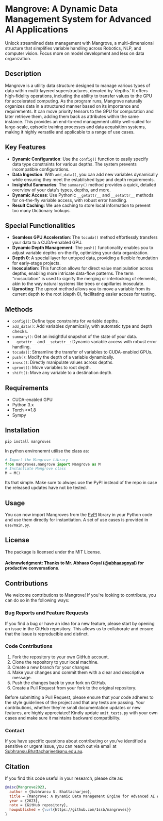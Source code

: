 # Mangrove: A Dynamic Data Management System for Advanced AI Applications

Unlock streamlined data management with Mangrove, a multi-dimensional structure that simplifies variable handling across Robotics, NLP, and computer vision. Focus more on model development and less on data organization.

## Description
Mangrove is a utility data structure designed to manage various types of data within multi-layered superstructures, denoted by 'depths.' It offers high-fidelity operations, including the ability to transfer values to the GPU for accelerated computing. As the program runs, Mangrove naturally organizes data in a structured manner based on its importance and requirements. It can move priority tensors to the GPU for computation and later retrieve them, adding them back as attributes within the same instance. This provides an end-to-end management utility well-suited for large-scale, episodic training processes and data acquisition systems, making it highly versatile and applicable to a range of use cases.

## Key Features
- **Dynamic Configuration**: Use the `config()` function to easily specify data type constraints for various depths. The system prevents incompatible configurations.
- **Data Ingestion**: With `add_data()`, you can add new variables dynamically while ensuring they meet the established type and depth requirements.
- **Insightful Summaries**: The `summary()` method provides a quick, detailed overview of your data's types, depths, and more.
- **Dynamic Access**: Use Pythonic `__getattr__` and `__setattr__` methods for on-the-fly variable access, with robust error handling.
- **Result Caching**: We use caching to store local information to prevent too many Dictionary lookups.

## Special Functionalities
- **Seamless GPU Acceleration**: The `tocuda()` method effortlessly transfers your data to a CUDA-enabled GPU.
- **Dynamic Depth Management**: The `push()` functionality enables you to adjust variable depths on-the-fly, optimizing your data organization.
- **Depth 0**: A special layer for untyped data, providing a flexible foundation for early-stage projects.
- **Inosculation**: This function allows for direct value manipulation across depths, enabling more intricate data-flow patterns. The term "inosculation" is used to signify the merging or interlocking of elements, akin to the way natural systems like trees or capillaries inosculate.
- **Uprooting**: The uproot method allows you to move a variable from its current depth to the root (depth 0), facilitating easier access for testing.

## Methods
- `config()`: Define type constraints for variable depths.
- `add_data()`: Add variables dynamically, with automatic type and depth checks.
- `summary()`: Get an insightful snapshot of the state of your data.
- `__getattr__` and `__setattr__`: Dynamic variable access with robust error handling.
- `tocuda()`: Streamline the transfer of variables to CUDA-enabled GPUs.
- `push()`: Modify the depth of a variable dynamically.
- `inosc()`: Directly manipulate values across depths.
- `uproot()`: Move variables to root depth.
- `shift()`: Move any variable to a destination depth.

## Requirements
- CUDA-enabled GPU
- Python 3.x
- Torch >=1.8
- Sympy
  
## Installation

```bash
pip install mangroves
```

In python environemnt utilise the class as:

```python
# Import the Mangrove library
from mangroves.mangrove import Mangrove as M
# Instantiate Mangrove class
M = M()
```
Its that simple. Make sure to always use the PyPI instead of the repo in case the released updates have not be tested.

## Usage

You can now import Mangroves from the [PyPI](https://pypi.org/project/mangroves/) library in your Python code and use them directly for instantiation. A set of use cases is provided in ```use/main.py```.

## License

The package is licensed under the MIT License.

#### Acknowledgment: Thanks to Mr. Abhaas Goyal ([@abhaasgoyal](https://github.com/abhaasgoyal)) for productive conversations. 

## Contributions

We welcome contributions to Mangrove! If you're looking to contribute, you can do so in the following ways:

### Bug Reports and Feature Requests
If you find a bug or have an idea for a new feature, please start by opening an issue in the GitHub repository. This allows us to collaborate and ensure that the issue is reproducible and distinct.

### Code Contributions
1. Fork the repository to your own GitHub account.
2. Clone the repository to your local machine.
3. Create a new branch for your changes.
4. Make your changes and commit them with a clear and descriptive message.
5. Push the changes back to your fork on GitHub.
6. Create a Pull Request from your fork to the original repository.

Before submitting a Pull Request, please ensure that your code adheres to the style guidelines of the project and that any tests are passing. Your contributions, whether they're small documentation updates or new features, are highly appreciated! Kindly update `unit_tests.py` with your own cases and make sure it maintains backward compatibility.

### Contact

If you have specific questions about contributing or you've identified a sensitive or urgent issue, you can reach out via email at [Subhransu.Bhattacharjee@anu.edu.au](mailto:Subhransu.Bhattacharjee@anu.edu.au).

## Citation

If you find this code useful in your research, please cite as:

```bibtex
@misc{Mangrove2023,
  author = {Subhransu S. Bhattacharjee},
  title = {Mangrove: A Dynamic Data Management Engine for Advanced AI Applications},
  year = {2023},
  note = {GitHub repository},
  howpublished = {\url{https://github.com/1ssb/mangroves}}
}
```
